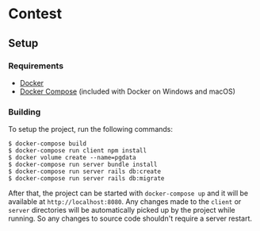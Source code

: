 # Contest

## Setup

### Requirements

- [Docker](https://www.docker.com/)
- [Docker Compose](https://docs.docker.com/compose/) (included with Docker on Windows and macOS)

### Building

To setup the project, run the following commands:

```
$ docker-compose build
$ docker-compose run client npm install
$ docker volume create --name=pgdata
$ docker-compose run server bundle install
$ docker-compose run server rails db:create
$ docker-compose run server rails db:migrate
```

After that, the project can be started with `docker-compose up` and it will be available at `http://localhost:8080`. Any changes made to the `client` or `server` directories will be automatically picked up by the project while running. So any changes to source code shouldn't require a server restart.
